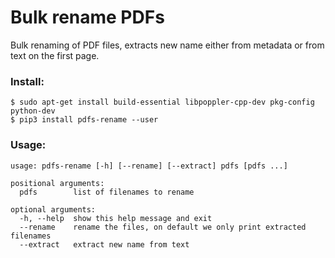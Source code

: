# Bulk rename PDFs

Bulk renaming of PDF files, extracts new name either from metadata or from text on the first page. 


### Install: 

```
$ sudo apt-get install build-essential libpoppler-cpp-dev pkg-config python-dev
$ pip3 install pdfs-rename --user
```

### Usage:

```
usage: pdfs-rename [-h] [--rename] [--extract] pdfs [pdfs ...]

positional arguments:
  pdfs        list of filenames to rename

optional arguments:
  -h, --help  show this help message and exit
  --rename    rename the files, on default we only print extracted filenames
  --extract   extract new name from text
```
